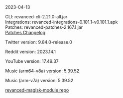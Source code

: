 2023-04-13
  
CLI: revanced-cli-2.21.0-all.jar  
Integrations: revanced-integrations-0.101.1-v0.101.1.apk  
Patches: revanced-patches-2.167.1.jar  
[Patches Changelog](https://github.com/revanced/revanced-patches/releases/tag/v2.167.1)  

Twitter version: 9.84.0-release.0  

Reddit version: 2023.14.1  

YouTube version: 17.49.37  

Music (arm64-v8a) version: 5.39.52  

Music (arm-v7a) version: 5.39.52  

[revanced-magisk-module repo](https://github.com/j-hc/revanced-magisk-module)
